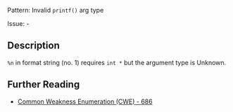Pattern: Invalid `printf()` arg type

Issue: -

## Description

`%n` in format string (no. 1) requires `int *` but the argument type is Unknown.

## Further Reading

* [Common Weakness Enumeration (CWE) - 686](https://cwe.mitre.org/data/definitions/686.html)